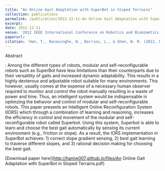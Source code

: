 ```yaml
---
title: "An Online Gait Adaptation with SuperBot in Sloped Terrains"
collection: publications
permalink: /publication/2012-12-11-An Online Gait Adaptation with SuperBot in Sloped Terrains
excerpt: 
date: 2012-12-11
venue: '2012 IEEE International Conference on Robotics and Biomimetics (ROBIO)'
paperurl: 
citation: 'Han, T., Ranasinghe, N., Barrios, L., & Shen, W. M. (2012, December). An online gait adaptation with superbot in sloped terrains. <i> In 2012 IEEE International Conference on Robotics and Biomimetics (ROBIO)</i> (pp. 1256-1261). IEEE.'
---
```

Abstract

:    Among the different types of robots, modular and self-reconfigurable robots such as SuperBot have less limitations than their counterparts due to their versatility of gaits and increased dynamic adaptability. This results in a highly dexterous and adjustable robot suitable for many environments. This however, usually comes at the expense of a necessary human observer required to monitor and control the robot manually resulting in a waste of power and time. Thus, an intelligent system would be indispensable in optimzing the behavior and control of modular and self-reconfigurable robots. This paper presents an Intelligent Online Reconfiguration System (IORS) which through a combination of learning and reasoning, increases the efficiency in control and movement of the modular and self-reconfigurable robot called Superbot. Using this system, Superbot is able to learn and choose the best gait automatically by sensing its current environment (e.g., friction or slope). As a result, the IORS implementation in SuperBot achieves: 1) correct slope gradient sensing, 2) best gait learning to traverse different slopes, and 3) rational decision making for choosing the best gait.

[Download paper here](http://hantw007.github.io/files/An Online Gait Adaptation with SuperBot in Sloped Terrains.pdf)

<!--Recommended citation: Your Name, You. (2010). "Paper Title Number 2." <i>Journal 1</i>. 1(2).-->
